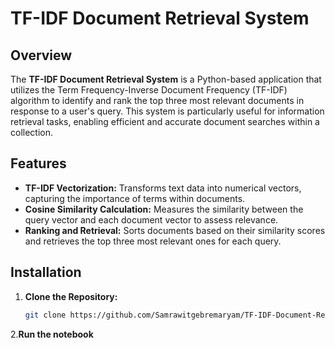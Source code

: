 # TF-IDF Document Retrieval System

## Overview

The **TF-IDF Document Retrieval System** is a Python-based application that utilizes the Term Frequency-Inverse Document Frequency (TF-IDF) algorithm to identify and rank the top three most relevant documents in response to a user's query. This system is particularly useful for information retrieval tasks, enabling efficient and accurate document searches within a collection.

## Features

- **TF-IDF Vectorization:** Transforms text data into numerical vectors, capturing the importance of terms within documents.
- **Cosine Similarity Calculation:** Measures the similarity between the query vector and each document vector to assess relevance.
- **Ranking and Retrieval:** Sorts documents based on their similarity scores and retrieves the top three most relevant ones for each query.

## Installation

1. **Clone the Repository:**

   ```bash
   git clone https://github.com/Samrawitgebremaryam/TF-IDF-Document-Retrieval-System.git
   
2.**Run the notebook**
